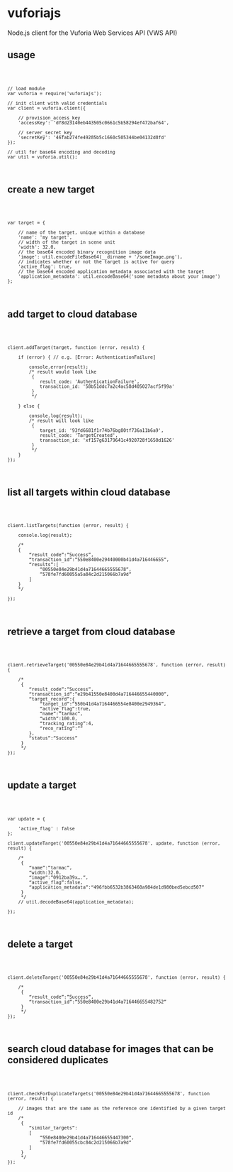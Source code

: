 # vuforiajs
 Node.js client for the Vuforia Web Services API (VWS API)
 
## usage
<code>
  
    // load module
    var vuforia = require('vuforiajs');
    
    // init client with valid credentials
    var client = vuforia.client({
    
        // provision_access_key
        'accessKey': 'df8d23140eb443505c0661c5b58294ef472baf64',
    
        // server_secret_key
        'secretKey': '46fab274fe49285b5c1660c505344be04132d8fd'
    });
    
    // util for base64 encoding and decoding
    var util = vuforia.util();
         
</code>
        
## create a new target
<code>
        
    var target = {
    
        // name of the target, unique within a database
        'name': 'my target',
        // width of the target in scene unit
        'width': 32.0,
        // the base64 encoded binary recognition image data
        'image': util.encodeFileBase64(__dirname + '/someImage.png'),
        // indicates whether or not the target is active for query
        'active_flag': true,
        // the base64 encoded application metadata associated with the target
        'application_metadata': util.encodeBase64('some metadata about your image')
    };
        
</code>
        
## add target to cloud database
<code>
        
    client.addTarget(target, function (error, result) {
    
        if (error) { // e.g. [Error: AuthenticationFailure]
    
            console.error(result);
            /* result would look like
             {
                result_code: 'AuthenticationFailure',
                transaction_id: '58b51ddc7a2c4ac58d405027acf5f99a'
             }
             */
    
        } else {
    
            console.log(result);
            /* result will look like
             {
                target_id: '93fd6681f1r74b76bg80tf736a11b6a9',
                result_code: 'TargetCreated',
                transaction_id: 'xf157g63179641c4920728f1650d1626'
             }
             */
        }
    });
        
</code>
        
## list all targets within cloud database
<code> 
        
    client.listTargets(function (error, result) {
    
        console.log(result);
    
        /*
        {
            “result_code”:”Success”,
            “transaction_id”:”550e8400e29440000b41d4a716446655”,
            “results”:[
                ”00550e84e29b41d4a71644665555678”,
                ”578fe7fd60055a5a84c2d215066b7a9d”
            ]
        }
        */
    
    });             
</code>
        
## retrieve a target from cloud database
<code>
        
    client.retrieveTarget('00550e84e29b41d4a71644665555678', function (error, result) {
    
        /*
         {
            “result_code”:”Success”,
            “transaction_id”:”e29b41550e8400d4a716446655440000”,
            “target_record”:{
                “target_id”:”550b41d4a7164466554e8400e2949364”,
                “active_flag”:true,
                “name”:”tarmac”,
                “width”:100.0,
                “tracking_rating”:4,
                “reco_rating”:””
            },
            “status”:”Success”
         }
         */
    });
        
</code>
        
## update a target
<code>
    
    var update = {
    
        'active_flag' : false
    };
    
    client.updateTarget('00550e84e29b41d4a71644665555678', update, function (error, result) {
    
        /*
         {
            “name”:”tarmac”,
            “width:32.0,
            “image”:”0912ba39x….”,
            “active_flag”:false,
            “application_metadata”:“496fbb6532b3863460a984de1d980bed5ebcd507”
         }
         */
        // util.decodeBase64(application_metadata);
    
    });
        
</code>
        
## delete a target
<code>
        
    client.deleteTarget('00550e84e29b41d4a71644665555678', function (error, result) {
    
        /*
         {
            “result_code”:”Success”,
            “transaction_id”:”550e8400e29b41d4a716446655482752”
         }
         */
    });
          
</code>
        
## search cloud database for images that can be considered duplicates
<code>

    client.checkForDuplicateTargets('00550e84e29b41d4a71644665555678', function (error, result) {
    
        // images that are the same as the reference one identified by a given target id
        /*
         {
            “similar_targets”:
            [
                ”550e8400e29b41d4a716446655447300”,
                ”578fe7fd60055cbc84c2d215066b7a9d”
            ]
         }
         */
    });

</code>
